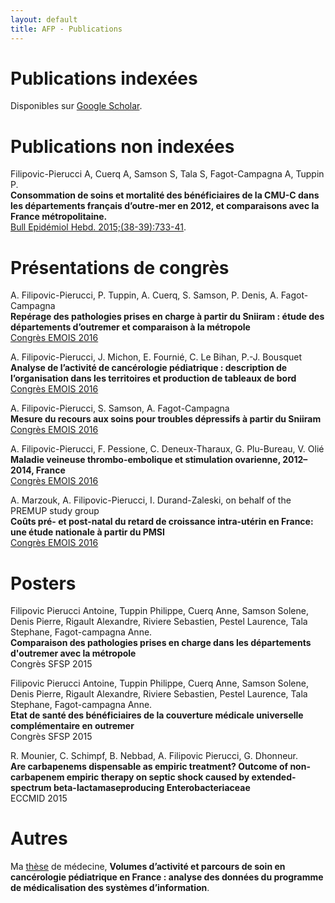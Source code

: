 ```yaml
---
layout: default
title: AFP - Publications
---
```


# Publications indexées

Disponibles sur [Google Scholar](https://scholar.google.com/citations?user=F-6yCr0AAAAJ).

# Publications non indexées

Filipovic-Pierucci A, Cuerq A, Samson S, Tala S, Fagot-Campagna A, Tuppin P.  
**Consommation de soins et mortalité des bénéficiaires de la CMU-C dans les départements français d’outre-mer en 2012, et comparaisons avec la France métropolitaine.**  
[Bull Epidémiol Hebd. 2015;(38-39):733-41](http://www.invs.sante.fr/beh/2015/38-39/2015_38-39_4.html).

# Présentations de congrès

A. Filipovic-Pierucci, P. Tuppin, A. Cuerq, S. Samson, P. Denis, A. Fagot-Campagna  
**Repérage des pathologies prises en charge à partir du Sniiram : étude des départements d’outremer et comparaison à la métropole**  
[Congrès EMOIS 2016](http://www.sciencedirect.com/science/article/pii/S0398762016000821)

A. Filipovic-Pierucci, J. Michon, E. Fournié, C. Le Bihan, P.-J. Bousquet  
**Analyse de l’activité de cancérologie pédiatrique : description de l’organisation dans les territoires et production de tableaux de   bord**  
[Congrès EMOIS 2016](http://www.sciencedirect.com/science/article/pii/S0398762016000651)

A. Filipovic-Pierucci, S. Samson, A. Fagot-Campagna  
**Mesure du recours aux soins pour troubles dépressifs à partir du Sniiram**  
[Congrès EMOIS 2016](http://www.sciencedirect.com/science/article/pii/S0398762016000559)

A. Filipovic-Pierucci, F. Pessione, C. Deneux-Tharaux, G. Plu-Bureau, V. Olié  
**Maladie veineuse thrombo-embolique et stimulation ovarienne, 2012–2014, France**  
[Congrès EMOIS 2016](http://www.sciencedirect.com/science/article/pii/S0398762016000365)

A. Marzouk, A. Filipovic-Pierucci, I. Durand-Zaleski, on behalf of the PREMUP study group  
**Coûts pré- et post-natal du retard de croissance intra-utérin en France: une étude nationale à partir du PMSI**  
[Congrès EMOIS 2016](http://www.sciencedirect.com/science/article/pii/S0398762016000250)

# Posters

Filipovic Pierucci Antoine, Tuppin Philippe, Cuerq Anne, Samson Solene, Denis Pierre, Rigault Alexandre, Riviere Sebastien, Pestel Laurence, Tala Stephane, Fagot-campagna Anne.  
**Comparaison des pathologies prises en charge dans les départements d'outremer avec la métropole**  
Congrès SFSP 2015

Filipovic Pierucci Antoine, Tuppin Philippe, Cuerq Anne, Samson Solene, Denis Pierre, Rigault Alexandre, Riviere Sebastien, Pestel Laurence, Tala Stephane, Fagot-campagna Anne.  
**Etat de santé des bénéficiaires de la couverture médicale universelle complémentaire en outremer**  
Congrès SFSP 2015

R. Mounier, C. Schimpf, B. Nebbad, A. Filipovic Pierucci, G. Dhonneur.  
**Are carbapenems dispensable as empiric treatment? Outcome of non-carbapenem empiric therapy on septic shock caused by extended-spectrum beta-lactamaseproducing Enterobacteriaceae**  
ECCMID 2015

# Autres

Ma [thèse](files/these_version_finale.pdf) de médecine, **Volumes d’activité et parcours de soin en cancérologie pédiatrique en France : analyse des données du programme de médicalisation des systèmes d’information**.
